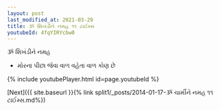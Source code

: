 ```yaml
---
layout: post
last_modified_at: 2021-03-29
title: ૐ શિખંડીને નમહ ૧૧ ટાઈમ્સ
youtubeId: 4fqYIRYcbw0
---
```

 
 
 ૐ શિખંડીને નમહ  
 
 -  મોરના પીછા જેવા વાળ વહેતા વાળ કોણ છે 
 
  
 
  
 
 
 
 
 
 


{% include youtubePlayer.html id=page.youtubeId %}
 
[Next]({{ site.baseurl }}{% link  split1/_posts/2014-01-17-ૐ ચાર્મીને નમહ ૧૧ ટાઈમ્સ.md%})
 
